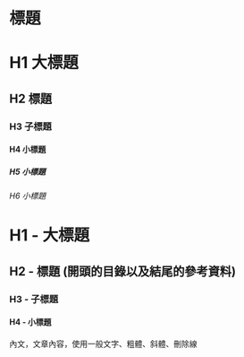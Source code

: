 標題
======
# H1 大標題
## H2 標題 
### H3 子標題 
#### H4 小標題 
##### H5 小標題 
###### H6 小標題

H1 - 大標題
======
H2 - 標題 (開頭的目錄以及結尾的參考資料)
----
### H3 - 子標題
#### H4 - 小標題

內文，文章內容，使用一般文字、粗體、斜體、刪除線

